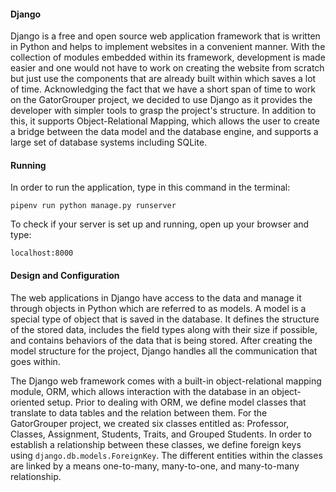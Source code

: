 #### Django

Django is a free and open source web application framework that is written in
Python and helps to implement websites in a convenient manner. With the collection
of modules embedded within its framework, development is made easier and one
would not have to work on creating the website from scratch but just use the
components that are already built within which saves a lot of time. Acknowledging
the fact that we have a short span of time to work on the GatorGrouper project,
we decided to use Django as it provides the developer with simpler tools to grasp
the project's structure. In addition to this, it supports Object-Relational
Mapping, which allows the user to create a bridge between the data model and the
database engine, and supports a large set of database systems including SQLite.

#### Running

In order to run the application, type in this command in the terminal:

```shell
pipenv run python manage.py runserver
```

To check if your server is set up and running, open up your browser and
type:

```shell
localhost:8000
```

#### Design and Configuration

The web applications in Django have access to the data and manage it through
objects in Python which are referred to as models. A model is a special type of
object that is saved in the database. It defines the structure of the stored data,
includes the field types along with their size if possible, and contains behaviors
of the data that is being stored. After creating the model structure for the
project, Django handles all the communication that goes within.

The Django web framework comes with a built-in object-relational mapping module,
ORM, which allows interaction with the database in an object-oriented setup.
Prior to dealing with ORM, we define model classes that translate to data tables
and the relation between them. For the GatorGrouper project, we created six classes
entitled as: Professor, Classes, Assignment, Students, Traits, and Grouped
Students. In order to establish a relationship between these classes, we define
foreign keys using `django.db.models.ForeignKey`. The different entities within
the classes are linked by a means one-to-many, many-to-one, and many-to-many
relationship.
